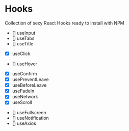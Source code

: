 # Hooks

Collection of sexy React Hooks ready to install with NPM

- [] useInput
- [] useTabs
- [] useTitle
- [x] useClick
- [] useHover
- [x] useConfirm
- [x] usePreventLeave
- [x] useBeforeLeave
- [x] useFadeIn
- [x] useNetwork
- [x] useScroll
- [] useFullscreen
- [] useNotification
- [] useAxios
